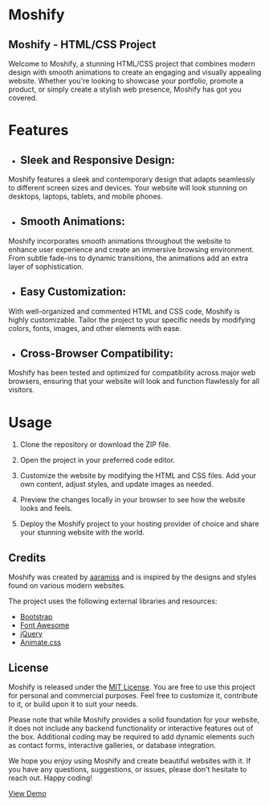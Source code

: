 # Moshify
## Moshify - HTML/CSS Project


Welcome to Moshify, a stunning HTML/CSS project that combines modern design with smooth animations to create an engaging and visually appealing website. Whether you're looking to showcase your portfolio, promote a product, or simply create a stylish web presence, Moshify has got you covered.

# Features
- ## Sleek and Responsive Design:
 Moshify features a sleek and contemporary design that adapts seamlessly to different screen sizes and devices. Your website will look stunning on desktops, laptops, tablets, and mobile phones.

- ## Smooth Animations:
 Moshify incorporates smooth animations throughout the website to enhance user experience and create an immersive browsing environment. From subtle fade-ins to dynamic transitions, the animations add an extra layer of sophistication.

- ## Easy Customization:
 With well-organized and commented HTML and CSS code, Moshify is highly customizable. Tailor the project to your specific needs by modifying colors, fonts, images, and other elements with ease.

- ## Cross-Browser Compatibility:
 Moshify has been tested and optimized for compatibility across major web browsers, ensuring that your website will look and function flawlessly for all visitors.

# Usage

1. Clone the repository or download the ZIP file.

1. Open the project in your preferred code editor.

1. Customize the website by modifying the HTML and CSS files. Add your own content, adjust styles, and update images as needed.

1. Preview the changes locally in your browser to see how the website looks and feels.

1. Deploy the Moshify project to your hosting provider of choice and share your stunning website with the world.

## Credits
Moshify was created by [aaramiss](https://aaramiss.github.io/Moshify/) and is inspired by the designs and styles found on various modern websites.

The project uses the following external libraries and resources:
- [Bootstrap](https://getbootstrap.com/)
- [Font Awesome](https://fontawesome.com/)
- [jQuery](https://jquery.com/)
- [Animate.css](https://animate.style/)

## License
Moshify is released under the [MIT License](https://github.com/aaramiss/Moshify/blob/main/LICENSE). You are free to use this project for personal and commercial purposes. Feel free to customize it, contribute to it, or build upon it to suit your needs.

Please note that while Moshify provides a solid foundation for your website, it does not include any backend functionality or interactive features out of the box. Additional coding may be required to add dynamic elements such as contact forms, interactive galleries, or database integration.

We hope you enjoy using Moshify and create beautiful websites with it. If you have any questions, suggestions, or issues, please don't hesitate to reach out. Happy coding!

[View Demo](https://aaramiss.github.io/Moshify/)
